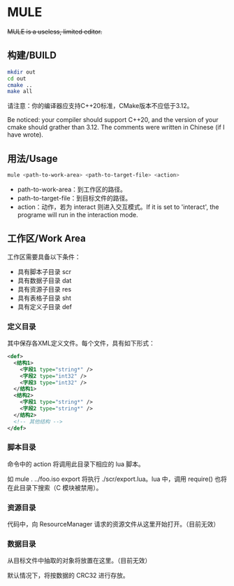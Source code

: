 # MULE

~~MULE is a useless, limited editor.~~

## 构建/BUILD
```bash
mkdir out
cd out
cmake ..
make all
```

请注意：你的编译器应支持C++20标准，CMake版本不应低于3.12。

Be noticed: your compiler should support C++20, and the version of your cmake should grather than 3.12.
The comments were written in Chinese (if I have wrote).

## 用法/Usage
```bash
mule <path-to-work-area> <path-to-target-file> <action>
```

* path-to-work-area：到工作区的路径。
* path-to-target-file：到目标文件的路径。
* action：动作，若为 interact 则进入交互模式。If it is set to 'interact', the programe will run in the interaction mode.

## 工作区/Work Area
工作区需要具备以下条件：
* 具有脚本子目录 scr
* 具有数据子目录 dat
* 具有资源子目录 res
* 具有表格子目录 sht
* 具有定义子目录 def

### 定义目录
其中保存各XML定义文件。每个文件，具有如下形式：
```xml
<def>
  <结构1>
    <字段1 type="string*" />
    <字段2 type="int32" />
    <字段3 type="int32" />
  </结构1>
  <结构2>
    <字段1 type="string*" />
    <字段2 type="string*" />
  </结构2>
  <!-- 其他结构 -->
</def>
```

### 脚本目录
命令中的 action 将调用此目录下相应的 lua 脚本。

如 mule . ../foo.iso export 将执行 ./scr/export.lua。lua 中，调用 require() 也将在此目录下搜索（C 模块被禁用）。

### 资源目录
代码中，向 ResourceManager 请求的资源文件从这里开始打开。（目前无效）

### 数据目录
从目标文件中抽取的对象将放置在这里。（目前无效）

默认情况下，将按数据的 CRC32 进行存放。
